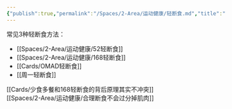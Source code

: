 ```yaml
---
{"publish":true,"permalink":"/Spaces/2-Area/运动健康/轻断食.md","title":"轻断食","created":"2022-10-02","modified":"2023-03-14","published":"2025-07-17T11:03:54.399+08:00","cssclasses":""}
---
```



常见3种轻断食方法：

- [[Spaces/2-Area/运动健康/52轻断食]]
- [[Spaces/2-Area/运动健康/168轻断食]]
- [[Cards/OMAD轻断食]]
- [[周一轻断食]]

[[Cards/少食多餐和168轻断食的背后原理其实不冲突]]  
[[Spaces/2-Area/运动健康/合理断食不会过分掉肌肉]]